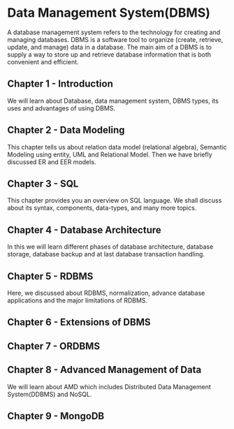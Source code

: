 # Data Management System(DBMS)

A database management system refers to the technology for creating and managing databases. DBMS is a software tool to organize (create, retrieve, update, and manage) data in a database. The main aim of a DBMS is to supply a way to store up and retrieve database information that is both convenient and efficient.

## Chapter 1 - Introduction

We will learn about Database, data management system, DBMS types, its uses and advantages of using DBMS.

## Chapter 2 - Data Modeling

This chapter tells us about relation data model (relational algebra), Semantic Modeling using entity, UML and Relational Model. Then we have briefly discussed ER and EER models. 

## Chapter 3 - SQL
This chapter provides you an overview on SQL language. We shall discuss about its syntax, components, data-types, and many more topics. 

## Chapter 4 - Database Architecture

In this we will learn different phases of database architecture, database storage, database backup and at last database transaction handling.

## Chapter 5 - RDBMS

Here, we discussed about RDBMS, normalization, advance database applications and the major limitations of RDBMS.

## Chapter 6 - Extensions of DBMS

## Chapter 7 - ORDBMS

## Chapter 8 - Advanced Management of Data

We will learn about AMD which includes Distributed Data Management System(DDBMS) and NoSQL. 

## Chapter 9 - MongoDB
